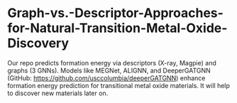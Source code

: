 # Graph-vs.-Descriptor-Approaches-for-Natural-Transition-Metal-Oxide-Discovery
Our repo predicts formation energy via descriptors (X-ray, Magpie) and graphs (3 GNNs). Models like MEGNet, ALIGNN, and DeeperGATGNN (GitHub: https://github.com/usccolumbia/deeperGATGNN) enhance formation energy prediction for transitional metal oxide materials. It will help to discover new materials later on.
